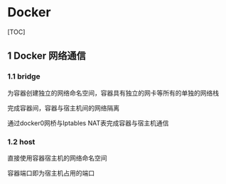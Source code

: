 # Docker

[TOC]

## 1 Docker 网络通信

### 1.1 bridge

为容器创建独立的网络命名空间，容器具有独立的网卡等所有的单独的网络栈

完成容器间，容器与宿主机间的网络隔离

通过docker0网桥与Iptables NAT表完成容器与宿主机通信

### 1.2 host

直接使用容器宿主机的网络命名空间

容器端口即为宿主机占用的端口
